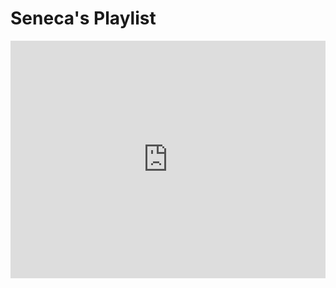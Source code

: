 # Seneca's Playlist

<iframe src="https://open.spotify.com/embed/playlist/60iFJKRWCC2pkhrnPPoHK6" width="100%" height="380" frameBorder="0" allowtransparency="true" allow="encrypted-media"></iframe>
